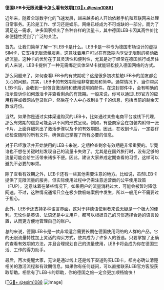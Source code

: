 **德国LEB卡无限流量卡怎么看有效期[[TG💪+ @esim1088](https://t.me/s/esim1088)]**

近年来，随着全球数字化的飞速发展，越来越多的人开始依赖手机和互联网来处理日常事务。无论是工作、学习还是娱乐，网络已经成为不可或缺的一部分。而为了满足这一需求，许多国家推出了各种各样的流量卡，其中德国LEB卡因其高性价比和便捷性受到了广泛的关注。

首先，让我们简单了解一下LEB卡是什么。LEB卡是一种专为德国市场设计的虚拟SIM卡，它支持无限流量服务，这意味着用户可以在有效期内享受无限制的移动数据流量。这种卡的优势在于其灵活性和便利性，尤其是对于经常在德国旅行或居住的人来说，LEB卡提供了一种无需绑定实体SIM卡就能轻松接入德国网络的方式。

那么问题来了，如何查看LEB卡的有效期呢？这是很多初次接触LEB卡的朋友都会关心的问题。其实，LEB卡的有效期管理非常直观和简单。通常情况下，当你购买LEB卡后，会收到一封包含激活码和使用说明的邮件。在这封邮件中，会有明确的指示告诉你如何激活卡并查看剩余的有效期。一般来说，你可以通过LEB官方的应用程序或者网站登录账户，然后在个人中心找到关于卡的信息，包括当前的剩余天数或月份。

当然，如果你是通过实体渠道购买的LEB卡，比如通过某些电商平台或线下代理，那么有效期的信息可能会以不同的形式呈现。例如，有些商家会在包装内附带一张卡片，上面详细列出了激活步骤以及卡的有效期限。因此，在收到卡后，一定要仔细检查随附的所有文件，确保自己掌握了所有必要的信息。

对于已经激活并开始使用的LEB卡来说，定期检查剩余有效期是非常重要的。毕竟谁也不想在关键时刻发现自己的流量卡失效了。尤其是在国外旅行时，没有足够的流量可能会给生活带来诸多不便。因此，建议大家养成定期查看的习惯，这样可以避免不必要的麻烦。

除了查看有效期之外，LEB卡还有一些其他需要注意的地方。比如说，虽然LEB卡提供了无限流量的服务，但实际使用过程中仍需注意运营商的公平使用政策（FUP）。这意味着在某些情况下，如果用户的流量消耗过大，可能会被暂时降低网速。不过，这种情况通常只会在极少数极端案例中发生，所以一般用户不需要过于担心。

此外，LEB卡还支持多种语言界面，这对于非德语使用者来说无疑是一个极大的便利。无论你是英语、法语还是中文用户，都可以根据自己的习惯选择合适的语言设置，从而更方便地管理自己的账户。

总的来说，德国LEB卡是一款非常适合需要长期在德国使用网络的人群的产品。它的无限流量特性加上灵活的购买方式，使其成为了许多人的首选。只要掌握了正确的查看有效期的方法，并且合理规划自己的流量使用，LEB卡将会成为你在德国生活、工作的得力助手。

最后，再次提醒大家，无论是通过线上还是线下渠道购买LEB卡，都务必确认清楚相关的激活流程和有效期信息。如果你有任何疑问，可以直接联系LEB官方客服获取帮助。相信有了LEB卡的帮助，你的德国之旅一定会更加顺畅愉快！

[[TG💪+ @esim1088](https://t.me/s/esim1088) ![Image](https://i.postimg.cc/4NQfJmqS/Snipaste-2025-05-13-00-14-12.png)]